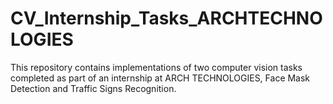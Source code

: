 # CV_Internship_Tasks_ARCHTECHNOLOGIES
This repository contains implementations of two computer vision tasks completed as part of an internship at ARCH TECHNOLOGIES, Face Mask Detection and Traffic Signs Recognition.
